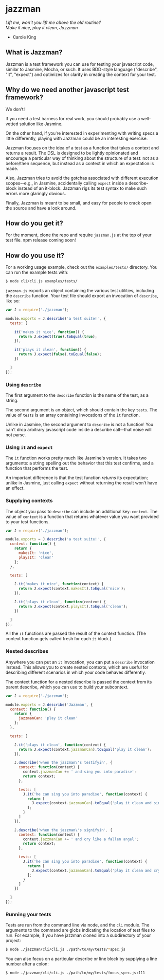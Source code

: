 # jazzman

<i>Lift me, won't you lift me above the old routine?<br/>
Make it nice, play it clean, Jazzman</i>
- Carole King

## What is Jazzman?

Jazzman is a test framework you can use for testing your javascript code,
similar to Jasmine, Mocha, or such. It uses BDD-style language ("describe",
"it", "expect") and optimizes for clarity in creating the context for your
test.

## Why do we need another javascript test framework?

We don't!

If you need a test harness for real work, you should probably use a well-vetted
solution like Jasmine.

On the other hand, if you're interested in experimenting with writing specs a
little differently, playing with Jazzman could be an interesting exercise.

Jazzman focuses on the idea of a test as a function that takes a context and
returns a result. The DSL is designed to be lightly opinionated and encourage a
particular way of thinking about the structure of a test: not as a
before/then sequence, but instead as a context in which an expectation is made.

Also, Jazzman tries to avoid the gotchas associated with different execution
scopes--e.g., in Jasmine, accidentally calling `expect` inside a describe-block
instead of an it-block.  Jazzman rigs its test syntax to make such errors more
glaringly obvious.

Finally, Jazzman is meant to be small, and easy for people to crack open the
source and have a look around.

## How do you get it?

For the moment, clone the repo and require `jazzman.js` at the top of your test
file. npm release coming soon!

## How do you use it?

For a working usage example, check out the `examples/tests/` directory. You can
run the example tests with:

````bash
$ node cli/cli.js examples/tests/
````

`jazzman.js` exports an object containing the various test utilities, including
the `describe` function. Your test file should export an invocation of
`describe`, like so:

````javascript
var J = require('./jazzman');

module.exports = J.describe('a test suite!', {
  tests: [

    it('makes it nice', function() {
      return J.expect(true).toEqual(true);
    }),

    it('plays it clean', function() {
      return J.expect(false).toEqual(false);
    })

  ]
});
````

### Using `describe`

The first argument to the `describe` function is the name of the test, as a
string.

The second argument is an object, which should contain the key `tests`. The
value of `tests` is an array containing invocations of the `it` function.

Unlike in Jasmine, the second argument to `describe` is not a function!  You
can't drop arbitrary javascript code inside a describe call--that noise will
not parse.

### Using `it` and `expect`

The `it` function works pretty much like Jasmine's version. It takes two
arguments: a string spelling out the behavior that this test confirms, and a
function that performs the test.

An important difference is that the test function *returns* its expectation;
unlike in Jasmine, just calling `expect` without returning the result won't
have an effect.

### Supplying contexts

The object you pass to `describe` can include an additional key: `context`. The
value of `context` is a function that returns whatever value you want provided
to your test functions.

````javascript
var J = require('./jazzman');

module.exports = J.describe('a test suite!', {
  context: function() {
    return {
      makesIt: 'nice',
      playsIt: 'clean'
    };
  },

  tests: [

    J.it('makes it nice', function(context) {
      return J.expect(context.makesIt).toEqual('nice');
    }),

    J.it('plays it clean', function(context) {
      return J.expect(context.playsIt).toEqual('clean');
    })

  ]
});
````

All the `it` functions are passed the result of the context function. (The
context function gets called fresh for each `it` block.)

### Nested describes

Anywhere you can put an `it` invocation, you can put a `describe` invocation
instead. This allows you to create nested contexts, which are useful for
describing different scenarios in which your code behaves differently.

The context function for a nested describe is passed the context from its
parent describe, which you can use to build your subcontext.

````javascript
var J = require('./jazzman');

module.exports = J.describe('Jazzman', {
  context: function() {
    return {
      jazzmanCan: 'play it clean'
    };
  },

  tests: [

    J.it('plays it clean', function(context) {
      return J.expect(context.jazzmanCan).toEqual('play it clean');
    }),

    J.describe('when the jazzman\'s testifyin', {
      context: function(context) {
        context.jazzmanCan += ' and sing you into paradise';
        return context;
      },

      tests: [
        J.it('he can sing you into paradise', function(context) {
          return [
            J.expect(context.jazzmanCan).toEqual('play it clean and sing you into paradise'),
          ];
        }
      ]
    }),

    J.describe('when the jazzman\'s signifyin', {
      context: function(context) {
        context.jazzmanCan += ' and cry like a fallen angel';
        return context;
      },

      tests: [
        J.it('he can sing you into paradise', function(context) {
          return [
            J.expect(context.jazzmanCan).toEqual('play it clean and cry like a fallen angel'),
          ];
        }
      ]
    })

  ]
});
````

### Running your tests

Tests are run from the command line via node, and the `cli` module. The
arguments to the command are globs indicating the location of test files to
run. For example, if you have jazzman cloned into a subdirectory of your
project:

````bash
$ node ./jazzman/cli/cli.js ./path/to/my/tests/*spec.js
````

You can also focus on a particular describe or line block by supplying a line
number after a colon:

````bash
$ node ./jazzman/cli/cli.js ./path/to/my/tests/focus_spec.js:111
````
